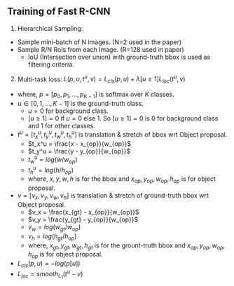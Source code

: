 ## Training of Fast R-CNN
1. Hierarchical Sampling:
  - Sample mini-batch of N images. (N=2 used in the paper)
  - Sample R/N RoIs from each Image. (R=128 used in paper)
    - IoU (Intersection over union) with ground-truth bbox is used as filtering criteria.
2. Multi-task loss: $L(p,u,t^u,v) = L_{cls}(p,u) + \lambda [u \geq 1] L_{loc}(t^u,v)$
  - where, $p = [p_0, p_1, ..., p_{K-1}]$ is softmax over $K$ classes.
  - $u \in [0,1, ..., K-1]$ is the ground-truth class.
    - $u = 0$ for background class.
    - $[u \geq 1] = 0$ if $u=0$ else $1$. So $[u \geq 1] = 0$ is $0$ for background class and $1$ for other classes.
  - $t^u = [t_x^u, t_y^u, t_w^u, t_h^u]$ is translation & stretch of bbox wrt Object proposal.
    - $t_x^u = \frac{x - x_{op}}{w_{op}}$
    - $t_y^u = \frac{y - y_{op}}{w_{op}}$
    - $t_w^u = log(w/w_{op})$
    - $t_h^u = log(h/h_{op})$
    - where, $x, y, w, h$ is for the bbox and $x_{op}, y_{op}, w_{op}, h_{op}$ is for object proposal. 
  - $v = [v_x, v_y, v_w, v_h]$ is translation & stretch of ground-truth bbox wrt Object proposal.
    - $v_x = \frac{x_{gt} - x_{op}}{w_{op}}$
    - $v_y = \frac{y_{gt} - y_{op}}{w_{op}}$
    - $v_w = log(w_{gt}/w_{op})$
    - $v_h = log(h_{gt}/h_{op})$
    - where, $x_{gt}, y_{gt}, w_{gt}, h_{gt}$ is for the grount-truth bbox and $x_{op}, y_{op}, w_{op}, h_{op}$ is for object proposal. 
  - $L_{cls}(p,u) = -log(p[u])$
  - $L_{loc} = smooth_{L_1}(t^u - v)$
